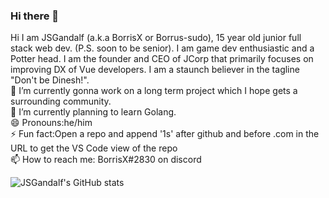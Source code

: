 ### Hi there 👋
Hi I am JSGandalf (a.k.a BorrisX or Borrus-sudo), 15 year old junior full stack web dev. (P.S. soon to be senior). I am game dev enthusiastic and a Potter head. I am the founder and CEO of JCorp that primarily focuses on improving DX of Vue developers. I am a staunch believer in the tagline "Don't be Dinesh!".
<br/>🔭 I’m currently gonna work on a long term project which I hope gets a surrounding community.
<br/>🌱 I’m currently planning to learn Golang.
<br/>😄 Pronouns:he/him
<br/>⚡ Fun fact:Open a repo and append '1s' after github and before .com in the URL to get the VS Code view of the repo
<br/>📫 How to reach me: BorrisX#2830 on discord
<!--
**Borrus-sudo/Borrus-sudo** is a ✨ _special_ ✨ repository because its `README.md` (this file) appears on your GitHub profile.

Here are some ideas to get you started:

- 🔭 I’m currently working on ...
- 🌱 I’m currently learning ...
- 👯 I’m looking to collaborate on ...
- 🤔 I’m looking for help with ...
- 💬 Ask me about ...
- 📫 How to reach me: ...
- 😄 Pronouns: ...
- ⚡ Fun fact: ...
-->
![JSGandalf's GitHub stats](https://github-readme-stats.vercel.app/api?username=Borrus-sudo&show_icons=true&theme=vue-dark)
